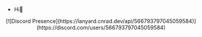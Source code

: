 - Hi👋


<center>[![Discord Presence](https://lanyard.cnrad.dev/api/566793797045059584)](https://discord.com/users/566793797045059584)</center>
<br>
</br>
